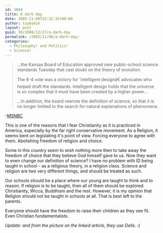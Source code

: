 ```yaml
---
id: 1044
title: A dark day
date: 2005-11-08T22:32:15+00:00
author: tsykoduk
layout: post
guid: 30/2008/12/27/a-dark-day
permalink: /2005/11/08/a-dark-day/
categories:
  - Philosophy! and Politics!
  - Science!
---
```

<blockquote>...the Kansas Board of Education approved new public-school science standards Tuesday that cast doubt on the theory of evolution.

<p>The 6-4 vote was a victory for 'intelligent designâ€ advocates who helped draft the standards. Intelligent design holds that the universe is so complex that it must have been created by a higher power...</p>


<p>...In addition, the board rewrote the definition of science, so that it is no longer limited to the search for natural explanations of phenomena.</blockquote></p>


<p>-<a href="http://msnbc.msn.com/id/9967813/"><span class="caps">MSNBC</span></a></p>


<p>This is one of the reasons that I fear Christianity as it is practiced in America, especially by the far right conservative movement. As a Religion, it seems bent on legislating it's point of view. Forcing everyone to agree with them. Abolishing freedom of religion and choice.</p>


<p>Some in this country seem to wish nothing more then to take away the freedom of choice that they believe God himself gave to us. Now they want to even change our definition of science? I have no problem with ID being taught in school - as a religious theory, in a religion class. Science and religion are two very different things, and should be treated as such.</p>


<p>Our schools should be a place where our young are taught to think and to reason. If religion is to be taught, then all of them should be explored. Christianity, Wicca, Buddhism and the rest. However, it is my opinion that Religion should not be taught in schools at all. That is best left to the parents.</p>


<p>Everyone should have the freedom to raise their children as they see fit. Even Christian fundamentalists.</p>


<p><em>Update: and from the picture on the linked article, they use Dells. :( </em></p>